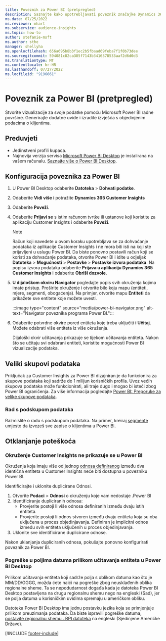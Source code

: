 ```yaml
---
title: Poveznik za Power BI (pretpregled)
description: Saznajte kako upotrebljavati poveznik značajke Dynamics 365 Customer Insights u programu Power BI.
ms.date: 07/25/2022
ms.reviewer: mhart
ms.subservice: audience-insights
ms.topic: how-to
author: stefanie-msft
ms.author: sthe
manager: shellyha
ms.openlocfilehash: 656a695b8b3f1ec2b5fbaad69feba7f1f0b73dee
ms.sourcegitcommit: 594081c82ca385f7143b3416378533aaf2d6d0d3
ms.translationtype: MT
ms.contentlocale: hr-HR
ms.lasthandoff: 07/27/2022
ms.locfileid: "9196661"
---
```

# <a name="power-bi-connector-preview"></a>Poveznik za Power BI (pretpregled)

Stvorite vizualizacije za svoje podatke pomoću Microsoft Power BI radne površine. Generirajte dodatne uvide i izradite izvješća s objedinjenim podacima o klijentima.

## <a name="prerequisites"></a>Preduvjeti

- Jedinstveni profili kupaca.
- Najnovija verzija servisa [Microsoft Power BI Desktop](https://powerbi.microsoft.com/desktop/) je instalirana na vašem računalu. [Saznajte više o Power BI Desktop](/power-bi/desktop-what-is-desktop).

## <a name="configure-the-connector-for-power-bi"></a>Konfiguracija poveznika za Power BI

1. U Power BI Desktop odaberite **Datoteka** > **Dohvati podatke**.

1. Odaberite **Vidi više** i potražite **Dynamics 365 Customer Insights**

1. Odaberite **Poveži**.

1. Odaberite **Prijavi se** s istim računom tvrtke ili ustanove koji koristite za aplikaciju Customer Insights i odaberite **Poveži**.
   > [!NOTE]
   > Račun koji navedete u ovom koraku upotrebljava se za dohvaćanje podataka iz aplikacije Customer Insights i ne mora biti isti na koji ste prijavljeni u uslugu Power BI. Da biste ponovno postavili račun koji se koristi za dohvaćanje podataka, otvorite Power BI i idite u odjeljak **Datoteka** > **Mogućnosti** > **Postavke** > **Postavke izvora podataka**. Na popisu izvora podataka odaberite **Prijava u aplikaciju Dynamics 365 Customer Insights** i odaberite **Obriši dozvole**.  

1. **U dijaloškom okviru Navigator** pogledajte popis svih okruženja kojima imate pristup. Proširite okruženje i otvorite bilo koju mapu (entiteti, mjere, segmenti, obogaćenja). Na primjer, otvorite mapu **Entiteti** da prikažete sve entitete koje možete uvesti.

   :::image type="content" source="media/power-bi-navigator.png" alt-text="Navigator poveznika programa Power BI.":::

1. Odaberite potvrdne okvire pored entiteta koje treba uključiti i **Učitaj**. Možete odabrati više entiteta iz više okruženja.

   Dijaloški okvir učitavanja prikazuje se tijekom učitavanja entiteta. Nakon što se učitaju svi odabrani entiteti, koristite mogućnosti Power BI vizualizacije podataka.

## <a name="large-data-sets"></a>Veliki skupovi podataka

Priključak za Customer Insights za Power BI dizajniran je da funkcionira za skupove podataka koji sadrže do 1 milijun korisničkih profila. Uvoz većih skupova podataka može funkcionirati, ali traje dugo i mogao bi isteći zbog Power BI ograničenja. Za više informacija pogledajte [Power BI: Preporuke za velike skupove podataka](/power-bi/admin/service-premium-what-is#large-datasets).

### <a name="work-with-a-subset-of-data"></a>Rad s podskupom podataka

Razmislite o radu s podskupom podataka. Na primer, kreiraj [segmente](segments.md) umjesto da izvezeš sve zapise o klijentima u Power BI.

## <a name="troubleshooting"></a>Otklanjanje poteškoća

### <a name="customer-insights-environment-doesnt-show-in-power-bi"></a>Okruženje Customer Insights ne prikazuje se u Power BI

Okruženja koja imaju više od jednog [odnosa definiranog](relationships.md) između dva identična entiteta u Customer Insights neće biti dostupna u povezniku Power BI.

Identificirajte i uklonite duplicirane Odnosi.

1. Otvorite **Podaci** > **Odnosi** o okruženju koje vam nedostaje .Power BI
1. Identificiranje dupliciranih odnosa:
   - Provjerite postoji li više odnosa definiranih između dvaju istih entiteta.
   - Provjerite postoji li odnos stvoren između dvaju entiteta koja su oba uključena u proces objedinjavanja. Definiran je implicitni odnos između svih entiteta uključenih u proces objedinjavanja.
1. Uklonite sve identificirane duplicirane odnose.

Nakon uklanjanja dupliciranih odnosa, pokušajte ponovno konfigurirati poveznik za Power BI.

### <a name="errors-on-date-fields-when-loading-entities-in-power-bi-desktop"></a>Pogreške u poljima datuma prilikom učitavanja entiteta u Power BI Desktop

Prilikom učitavanja entiteta koji sadrže polja s oblikom datuma kao što je MM/DD/GGGG, možda ćete naići na pogreške zbog neusklađenih oblika regionalne sheme. Ta se nepodudarnost događa kada je datoteka Power BI Desktop postavljena na drugu regionalnu shemu nego na engleski (Sad), jer se polja datuma u korisničkim uvidima spremaju u američkom obliku.

Datoteka Power BI Desktop ima jednu postavku jezika koja se primjenjuje prilikom preuzimanja podataka. Da biste ispravili pogreške datuma, [postavite regionalnu shemu . BPI datoteka](/power-bi/fundamentals/supported-languages-countries-regions#choose-the-language-or-locale-of-power-bi-desktop) na engleski (Sjedinjene Američke Države).

[!INCLUDE [footer-include](includes/footer-banner.md)]
